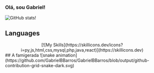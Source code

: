 ###                                                                   Olá, sou Gabriel!
![GitHub stats](https://github-readme-stats.vercel.app/api?username=GabrielBBarros&show_icons=true&theme=cobalt)!

## Languages
<div align="center">
[![My Skills](https://skillicons.dev/icons?i=py,js,html,css,mysql,php,java,react)](https://skillicons.dev)
</div>
## A famigerada
![snake animation](https://github.com/GabrielBBarros/GabrielBBarros/blob/output/github-contribution-grid-snake-dark.svg)
